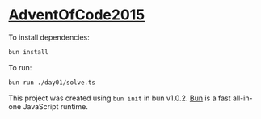 # [AdventOfCode2015](https://adventofcode.com/2015)

To install dependencies:

```bash
bun install
```

To run:

```bash
bun run ./day01/solve.ts
```

This project was created using `bun init` in bun v1.0.2. [Bun](https://bun.sh) is a fast all-in-one JavaScript runtime.
